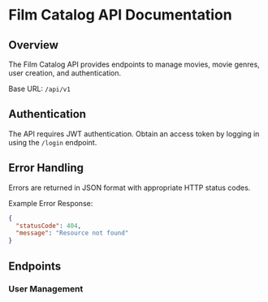 # Film Catalog API Documentation

## Overview
The Film Catalog API provides endpoints to manage movies, movie genres, user creation, and authentication.

Base URL: `/api/v1`

## Authentication
The API requires JWT authentication. Obtain an access token by logging in using the `/login` endpoint.

## Error Handling
Errors are returned in JSON format with appropriate HTTP status codes.

Example Error Response:
```json
{
  "statusCode": 404,
  "message": "Resource not found"
}
```

## Endpoints

### User Management

